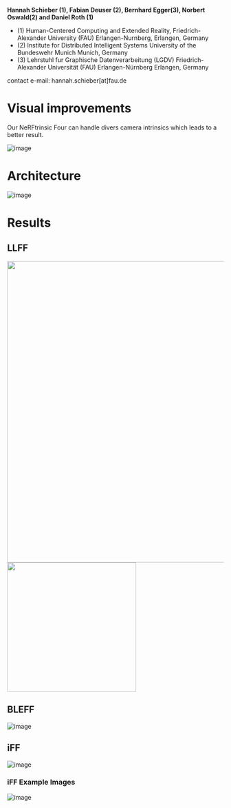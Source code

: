 

**Hannah Schieber (1), Fabian Deuser (2), Bernhard Egger(3), Norbert Oswald(2) and Daniel Roth (1)**

- (1) Human-Centered Computing and Extended Reality, Friedrich-Alexander University (FAU) Erlangen-Nurnberg, Erlangen, Germany 
- (2) Institute for Distributed Intelligent Systems University of the Bundeswehr Munich Munich, Germany
- (3) Lehrstuhl fur Graphische Datenverarbeitung (LGDV) Friedrich-Alexander Universität (FAU) Erlangen-Nürnberg Erlangen, Germany

contact e-mail: hannah.schieber[at]fau.de

# Visual improvements

Our NeRFtrinsic Four can handle divers camera intrinsics which leads to a better result.

![image](https://user-images.githubusercontent.com/22636930/231704734-de5774b9-7af6-4f77-ade1-92b5431bfe0a.png) 

# Architecture

![image](https://user-images.githubusercontent.com/22636930/231704527-8c070d6b-0ac8-4432-9bd2-17725a04d191.png)

# Results
## LLFF

<img src="https://user-images.githubusercontent.com/22636930/231704938-ae113dbc-d15f-4540-91fc-3deb95ebf8c8.png" width="700"/> <img src="https://user-images.githubusercontent.com/22636930/231704635-d8697cbe-bce4-4907-a306-04b9ea654e96.png" width="300"/> 


## BLEFF  
![image](https://user-images.githubusercontent.com/22636930/231705973-028f4b1e-27c3-4d3e-ba24-038afd04ce6c.png)  

## iFF

![image](https://user-images.githubusercontent.com/22636930/231706040-cb0ef15e-f923-419c-a71c-4d910c5220b4.png)  


### iFF Example Images

![image](https://user-images.githubusercontent.com/22636930/231706690-bfa8a920-4800-48aa-9104-6dc0c33d4c4b.png)



